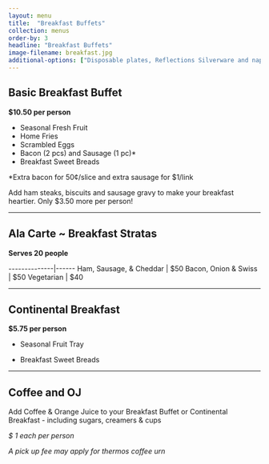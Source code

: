 ```yaml
---
layout: menu
title:  "Breakfast Buffets"
collection: menus
order-by: 3
headline: "Breakfast Buffets"
image-filename: breakfast.jpg
additional-options: ["Disposable plates, Reflections Silverware and napkins are available for 75¢  per person with Breakfast orders.", "Black 'Lacquer-look' serving tongs & spoons available for 70¢ each.", "Chafing dishes available for $12 per hot item."]
---
```


## Basic Breakfast Buffet

**$10.50  per person**

- Seasonal Fresh Fruit
- Home Fries
- Scrambled Eggs
- Bacon (2 pcs) and Sausage (1 pc)*
- Breakfast Sweet Breads

\*Extra bacon for 50¢/slice and extra sausage for $1/link

Add ham steaks, biscuits and sausage gravy to make your breakfast heartier. Only $3.50 more per person!
* * *

## Ala Carte ~ Breakfast Stratas

**Serves 20 people**

--------------|------
Ham, Sausage, & Cheddar | $50
Bacon, Onion & Swiss | $50
Vegetarian | $40

* * *

## Continental Breakfast

**$5.75 per person**

- Seasonal Fruit Tray

- Breakfast Sweet Breads

* * *

## Coffee and OJ

Add Coffee & Orange Juice to your Breakfast Buffet or Continental Breakfast - including sugars, creamers & cups

*$ 1 each per person*

*A pick up fee may apply for thermos coffee urn*
